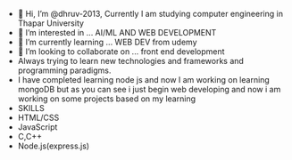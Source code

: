 - 👋 Hi, I’m @dhruv-2013, Currently I am studying computer engineering in Thapar University
- 👀 I’m interested in ... AI/ML AND WEB DEVELOPMENT
- 🌱 I’m currently learning ... WEB DEV from udemy
- 💞️ I’m looking to collaborate on ... front end development
- Always trying to learn new technologies and frameworks and programming paradigms.
- I have completed learning node js and now I am working on learning mongoDB but as you can see i just begin web developing and now i am working on some projects based on my learning
- SKILLS
- HTML/CSS
- JavaScript
- C,C++
- Node.js(express.js)



